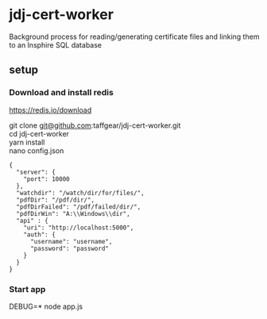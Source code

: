 # jdj-cert-worker
Background process for reading/generating certificate files and linking them to an Insphire SQL database

## setup

### Download and install redis
https://redis.io/download  

git clone git@github.com:taffgear/jdj-cert-worker.git  
cd jdj-cert-worker  
yarn install      
nano config.json    

```
{
  "server": {
    "port": 10000
  },
  "watchdir": "/watch/dir/for/files/",
  "pdfDir": "/pdf/dir/",
  "pdfDirFailed": "/pdf/failed/dir/",
  "pdfDirWin": "A:\\Windows\\dir",
  "api" : {
    "uri": "http://localhost:5000",
    "auth": {
      "username": "username",
      "password": "password"
    }
  }
}

```

### Start app

DEBUG=* node app.js
